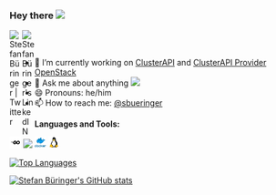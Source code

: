 ### Hey there <img src="https://media.giphy.com/media/hvRJCLFzcasrR4ia7z/giphy.gif" width="25px">

<a href="https://twitter.com/sbueringer">
  <img align="left" alt="Stefan Büringer | Twitter" width="22px" src="https://raw.githubusercontent.com/peterthehan/peterthehan/master/assets/twitter.svg" />
</a>
<a href="https://www.linkedin.com/in/stefan-b%C3%BCringer-a1b33258/">
  <img align="left" alt="Stefan Büringer's LinkedIN" width="22px" src="https://raw.githubusercontent.com/peterthehan/peterthehan/master/assets/linkedin.svg" />
</a>
</br></br>

* 🔭 I’m currently working on [ClusterAPI](https://github.com/kubernetes-sigs/cluster-api) and [ClusterAPI Provider OpenStack](https://github.com/kubernetes-sigs/cluster-api-provider-openstack)
* 💬 Ask me about anything <code><img height="20" src="https://cncf-branding.netlify.app/img/projects/kubernetes/icon/color/kubernetes-icon-color.png"></code>
* 😄 Pronouns: he/him
* 📫 How to reach me: [@sbueringer](https://twitter.com/sbueringer)

**Languages and Tools:**  

<code><img height="20" src="https://raw.githubusercontent.com/github/explore/main/topics/go/go.png"></code>
<code><img height="20" src="https://cncf-branding.netlify.app/img/projects/kubernetes/icon/color/kubernetes-icon-color.png"></code>
<code><img height="20" src="https://raw.githubusercontent.com/github/explore/main/topics/docker/docker.png"></code>
<code><img height="20" src="https://raw.githubusercontent.com/github/explore/main/topics/linux/linux.png"></code>

[![Top Languages](https://github-readme-stats.vercel.app/api/top-langs/?username=sbueringer&hide=mathematica,javascript,php&layout=compact)](https://github.com/anuraghazra/github-readme-stats)

[![Stefan Büringer's GitHub stats](https://github-readme-stats.vercel.app/api?username=sbueringer&show_icons=true&theme=vue-dark)](https://github.com/anuraghazra/github-readme-stats)
